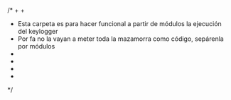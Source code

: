 /*
+
+
+	Esta carpeta es para hacer funcional a partir de módulos la ejecución del keylogger
+	Por fa no la vayan a meter toda la mazamorra como código, sepárenla por módulos
+
+
+
+
*/
